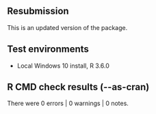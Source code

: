 ## Resubmission
This is an updated version of the package.

## Test environments
* Local Windows 10 install, R 3.6.0

## R CMD check results (--as-cran)
There were 0 errors | 0 warnings | 0 notes.

